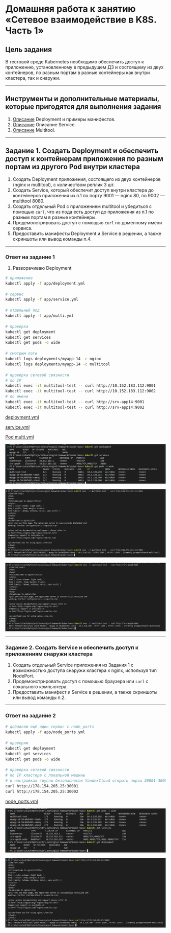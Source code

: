 # Домашняя работа к занятию «Сетевое взаимодействие в K8S. Часть 1»

## Цель задания

В тестовой среде Kubernetes необходимо обеспечить доступ к приложению, установленному в предыдущем ДЗ и состоящему из двух контейнеров, по разным портам в разные контейнеры как внутри кластера, так и снаружи.

------

## Инструменты и дополнительные материалы, которые пригодятся для выполнения задания

1. [Описание](https://kubernetes.io/docs/concepts/workloads/controllers/deployment/) Deployment и примеры манифестов.
2. [Описание](https://kubernetes.io/docs/concepts/services-networking/service/) Описание Service.
3. [Описание](https://github.com/wbitt/Network-MultiTool) Multitool.

------

## Задание 1. Создать Deployment и обеспечить доступ к контейнерам приложения по разным портам из другого Pod внутри кластера

1. Создать Deployment приложения, состоящего из двух контейнеров (nginx и multitool), с количеством реплик 3 шт.
2. Создать Service, который обеспечит доступ внутри кластера до контейнеров приложения из п.1 по порту 9001 — nginx 80, по 9002 — multitool 8080.
3. Создать отдельный Pod с приложением multitool и убедиться с помощью `curl`, что из пода есть доступ до приложения из п.1 по разным портам в разные контейнеры.
4. Продемонстрировать доступ с помощью `curl` по доменному имени сервиса.
5. Предоставить манифесты Deployment и Service в решении, а также скриншоты или вывод команды п.4.

------

### Ответ на задание 1

1. Разворачиваю Deployment

```bash
# приложение
kubectl apply -f app/deployment.yml

# сервис
kubectl apply -f app/service.yml

# отдельный под
kubectl apply -f app/multi.yml

# проверка
kubectl get deployment
kubectl get services
kubectl get pods -o wide

# смотрим логи
kubectl logs deployments/myapp-14 -c nginx
kubectl logs deployments/myapp-14 -c multitool

# проверка сетевой связности
# по IP
kubectl exec -it multitool-test -- curl http://10.152.183.112:9001
kubectl exec -it multitool-test -- curl http://10.152.183.112:9002
# по имени
kubectl exec -it multitool-test -- curl http://srv-app14:9001
kubectl exec -it multitool-test -- curl http://srv-app14:9002

```

[deployment.yml](./app/deployment.yml)

[service.yml](./app/service.yml)

[Pod multi.yml](./app/multi.yml)

![screen](./screen/Screenshot2024-06-16_202335.png)

![screen](./screen/Screenshot2024-06-16_203707.png)

![screen](./screen/Screenshot2024-06-16_204957.png)

------

### Задание 2. Создать Service и обеспечить доступ к приложениям снаружи кластера

1. Создать отдельный Service приложения из Задания 1 с возможностью доступа снаружи кластера к nginx, используя тип NodePort.
2. Продемонстрировать доступ с помощью браузера или `curl` с локального компьютера.
3. Предоставить манифест и Service в решении, а также скриншоты или вывод команды п.2.

------

### Ответ на задание 2

```bash
# добавляю ещё один сервис с node_ports
kubectl apply -f app/node_ports.yml

# проверяю
kubectl get deployment
kubectl get services
kubectl get pods -o wide

# проверка сетевой связности
# по IP кластера с локальной машины
# в настройках группы безопасносли YandexCloud открыть порты 30001-30002
curl http://178.154.205.25:30001
curl http://178.154.205.25:30002

```

[node_ports.yml](./app/node_ports.yml)

![screen](./screen/Screenshot2024-06-16_210341.png)

![screen](./screen/Screenshot2024-06-16_210657.png)
